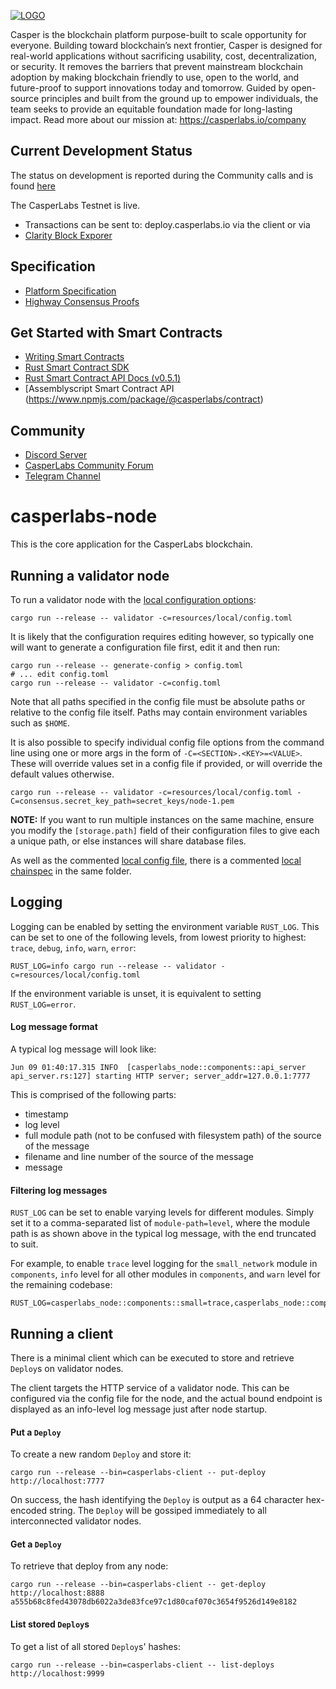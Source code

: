 [![LOGO](CasperLabs_Logo_Horizontal_RGB.png)](https://casperlabs.io/)

Casper is the blockchain platform purpose-built to scale opportunity for everyone. Building toward blockchain’s next frontier, Casper is designed for real-world applications without sacrificing usability, cost, decentralization, or security. It removes the barriers that prevent mainstream blockchain adoption by making blockchain friendly to use, open to the world, and future-proof to support innovations today and tomorrow. Guided by open-source principles and built from the ground up to empower individuals, the team seeks to provide an equitable foundation made for long-lasting impact. Read more about our mission at: https://casperlabs.io/company

## Current Development Status
The status on development is reported during the Community calls and is found [here](https://github.com/CasperLabs/Governance/wiki/Current-Status)

The CasperLabs Testnet is live.  
- Transactions can be sent to: deploy.casperlabs.io via the client or via 
- [Clarity Block Exporer](https://clarity.casperlabs.io)

## Specification

- [Platform Specification](https://techspec.casperlabs.io/en/latest/)
- [Highway Consensus Proofs](https://github.com/CasperLabs/highway/releases/latest)

## Get Started with Smart Contracts
- [Writing Smart Contracts](https://docs.casperlabs.io/en/latest/dapp-dev-guide/index.html)
- [Rust Smart Contract SDK](https://crates.io/crates/cargo-casperlabs)
- [Rust Smart Contract API Docs (v0.5.1)](https://docs.rs/casperlabs-contract/0.5.1/casperlabs_contract/contract_api/index.html)
- [Assemblyscript Smart Contract API (https://www.npmjs.com/package/@casperlabs/contract)

## Community

- [Discord Server](https://discord.gg/mpZ9AYD)
- [CasperLabs Community Forum](https://forums.casperlabs.io/)
- [Telegram Channel](https://t.me/CasperLabs)

# casperlabs-node

This is the core application for the CasperLabs blockchain.

## Running a validator node

To run a validator node with the [local configuration options](resources/local/config.toml):

```
cargo run --release -- validator -c=resources/local/config.toml
```

It is likely that the configuration requires editing however, so typically one will want to generate a configuration
file first, edit it and then run:

```
cargo run --release -- generate-config > config.toml
# ... edit config.toml
cargo run --release -- validator -c=config.toml
```

Note that all paths specified in the config file must be absolute paths or relative to the config file itself.  Paths
may contain environment variables such as `$HOME`.

It is also possible to specify individual config file options from the command line using one or more args in the form
of `-C=<SECTION>.<KEY>=<VALUE>`.  These will override values set in a config file if provided, or will override the
default values otherwise.

```
cargo run --release -- validator -c=resources/local/config.toml -C=consensus.secret_key_path=secret_keys/node-1.pem
```

**NOTE:** If you want to run multiple instances on the same machine, ensure you modify the `[storage.path]` field of
their configuration files to give each a unique path, or else instances will share database files.

As well as the commented [local config file](resources/local/config.toml), there is a commented
[local chainspec](resources/local/chainspec.toml) in the same folder.

## Logging

Logging can be enabled by setting the environment variable `RUST_LOG`.  This can be set to one of the following levels,
from lowest priority to highest: `trace`, `debug`, `info`, `warn`, `error`:

```
RUST_LOG=info cargo run --release -- validator -c=resources/local/config.toml
```

If the environment variable is unset, it is equivalent to setting `RUST_LOG=error`.

#### Log message format

A typical log message will look like:

```
Jun 09 01:40:17.315 INFO  [casperlabs_node::components::api_server api_server.rs:127] starting HTTP server; server_addr=127.0.0.1:7777
```

This is comprised of the following parts:
* timestamp
* log level
* full module path (not to be confused with filesystem path) of the source of the message
* filename and line number of the source of the message
* message

#### Filtering log messages

`RUST_LOG` can be set to enable varying levels for different modules.  Simply set it to a comma-separated list of
`module-path=level`, where the module path is as shown above in the typical log message, with the end truncated to suit.

For example, to enable `trace` level logging for the `small_network` module in `components`, `info` level for all other
modules in `components`, and `warn` level for the remaining codebase:

```
RUST_LOG=casperlabs_node::components::small=trace,casperlabs_node::comp=info,warn
```

## Running a client

There is a minimal client which can be executed to store and retrieve `Deploy`s on validator nodes.

The client targets the HTTP service of a validator node.  This can be configured via the config file for the node, and
the actual bound endpoint is displayed as an info-level log message just after node startup.

#### Put a `Deploy`

To create a new random `Deploy` and store it:

```
cargo run --release --bin=casperlabs-client -- put-deploy http://localhost:7777
```

On success, the hash identifying the `Deploy` is output as a 64 character hex-encoded string.  The `Deploy` will be
gossiped immediately to all interconnected validator nodes.

#### Get a `Deploy`

To retrieve that deploy from any node:

```
cargo run --release --bin=casperlabs-client -- get-deploy http://localhost:8888 a555b68c8fed43078db6022a3de83fce97c1d80caf070c3654f9526d149e8182
```

#### List stored `Deploy`s

To get a list of all stored `Deploy`s' hashes:

```
cargo run --release --bin=casperlabs-client -- list-deploys http://localhost:9999
```
